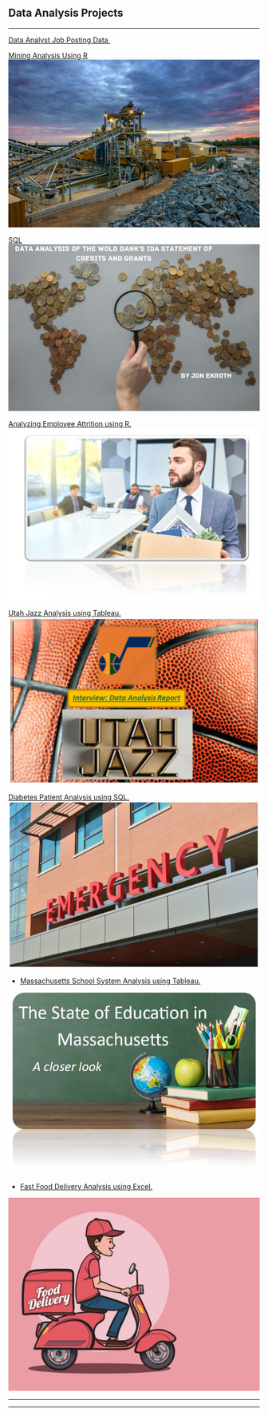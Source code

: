 ## Data Analysis Projects

---



[Data Analyst Job Posting Data ](https://www.linkedin.com/posts/jonekroth_data-analyst-job-board-post-insights-activity-7178135743662309376-Mpev?utm_source=share&utm_medium=member_desktop)
<img src=""/>

[Mining Analysis Using R](https://www.linkedin.com/posts/jonekroth_using-python-to-find-insights-in-data-activity-7081704668313079808-DIvq?utm_source=share&utm_medium=member_desktop)<img src="images/miningoperations-2.jpg?raw=true"/>

[SQL](https://www.linkedin.com/posts/jonekroth_using-sql-to-analyze-the-world-bank-and-its-activity-7094011426956038144-WgSx?utm_source=share&utm_medium=member_desktop)<img src="images/penny picture2.jpg?raw=true"/>


[Analyzing Employee Attrition using R.](https://www.linkedin.com/pulse/analyzing-employee-attrition-using-r-jon-ekroth%3FtrackingId=KCMBuXhBQHmhZpbC%252BpbvPQ%253D%253D/?trackingId=KCMBuXhBQHmhZpbC%2BpbvPQ%3D%3D)
[<img src="images/person-leaving2.jpg?raw=true"/>](https://www.linkedin.com/pulse/analyzing-employee-attrition-using-r-jon-ekroth%3FtrackingId=KCMBuXhBQHmhZpbC%252BpbvPQ%253D%253D/?trackingId=KCMBuXhBQHmhZpbC%2BpbvPQ%3D%3D)

[Utah Jazz Analysis using Tableau.](https://www.linkedin.com/pulse/interview-data-analyst-report-utah-jazz-jon-ekroth)
<img src="images/Top 16x9.png?raw=true"/>

[Diabetes Patient Analysis using SQL.](https://www.linkedin.com/pulse/diabetes-patient-analysis-jon-ekroth/?trackingId=3ZRNOVGNR1e3nircrFn9lA%3D%3D)
<img src="images/emergency.png?raw=true"/>

- [Massachusetts School System Analysis using Tableau.](https://www.linkedin.com/posts/jonekroth_tableau-project-analysis-activity-7067904985077800961-KG_3?utm_source=share&utm_medium=member_desktop)
<img src="images/chalk_board.jpg?raw=true"/>

- [Fast Food Delivery Analysis using Excel.](https://www.linkedin.com/pulse/fast-food-home-delivery-who-uses-service-anyway-jon-ekroth/?trackingId=qkNQGyevSZqr9BshCpXhng%3D%3D)
<img src="images/small_food7.jpg?raw=true"/>

---

---



<!--this is how you hide text -->
